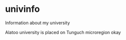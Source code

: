 # univinfo
Information about my university

Alatoo university is placed on Tunguch microregion
okay 
